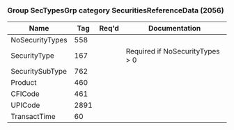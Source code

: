 ### Group SecTypesGrp category SecuritiesReferenceData (2056)

| Name            | Tag  | Req'd | Documentation                   |
|-----------------|------|----------|---------------------------------|
| NoSecurityTypes | 558  |       |                                 |
| SecurityType    | 167  |       | Required if NoSecurityTypes > 0 |
| SecuritySubType | 762  |       |                                 |
| Product         | 460  |       |                                 |
| CFICode         | 461  |       |                                 |
| UPICode         | 2891 |       |                                 |
| TransactTime    | 60   |       |                                 |

